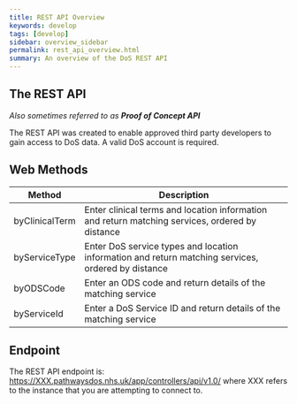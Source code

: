 ```yaml
---
title: REST API Overview
keywords: develop
tags: [develop]
sidebar: overview_sidebar
permalink: rest_api_overview.html
summary: An overview of the DoS REST API
---
```


## The REST API ##

*Also sometimes referred to as **Proof of Concept API***

The REST API was created to enable approved third party developers to gain access to DoS data. A valid DoS account is required.

## Web Methods ##

| Method  | Description                                                                |
|---------|----------------------------------------------------------------------------|
| byClinicalTerm | Enter clinical terms and location information and return matching services, ordered by distance  | 
| byServiceType | Enter DoS service types and location information and return matching services, ordered by distance |
| byODSCode | Enter an ODS code and return details of the matching service |
| byServiceId |  Enter a DoS Service ID and return details of the matching service  |

## Endpoint ##

The REST API endpoint is: https://XXX.pathwaysdos.nhs.uk/app/controllers/api/v1.0/ where XXX refers to the instance that you are attempting to connect to.
